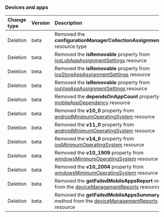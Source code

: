 ### Devices and apps

| **Change type** | **Version** | **Description** |
|:---|:---|:---|
|Deletion|beta|Removed the **configurationManagerCollectionAssignmentTarget** resource type|
|Deletion|beta|Removed the **isRemovable** property from [iosLobAppAssignmentSettings](https://docs.microsoft.com/en-us/graph/api/resources/intune-iosLobAppAssignmentSettings?view=graph-rest-beta) resource|
|Deletion|beta|Removed the **isRemovable** property from [iosStoreAppAssignmentSettings](https://docs.microsoft.com/en-us/graph/api/resources/intune-iosStoreAppAssignmentSettings?view=graph-rest-beta) resource|
|Deletion|beta|Removed the **isRemovable** property from [iosVppAppAssignmentSettings](https://docs.microsoft.com/en-us/graph/api/resources/intune-iosVppAppAssignmentSettings?view=graph-rest-beta) resource|
|Deletion|beta|Removed the **dependsOnAppCount** property from [mobileAppDependency](https://docs.microsoft.com/en-us/graph/api/resources/intune-mobileAppDependency?view=graph-rest-beta) resource|
|Deletion|beta|Removed the **v10_0** property from [androidMinimumOperatingSystem](https://docs.microsoft.com/en-us/graph/api/resources/intune-androidMinimumOperatingSystem?view=graph-rest-beta) resource|
|Deletion|beta|Removed the **v11_0** property from [androidMinimumOperatingSystem](https://docs.microsoft.com/en-us/graph/api/resources/intune-androidMinimumOperatingSystem?view=graph-rest-beta) resource|
|Deletion|beta|Removed the **v14_0** property from [iosMinimumOperatingSystem](https://docs.microsoft.com/en-us/graph/api/resources/intune-iosMinimumOperatingSystem?view=graph-rest-beta) resource|
|Deletion|beta|Removed the **v10_1909** property from [windowsMinimumOperatingSystem](https://docs.microsoft.com/en-us/graph/api/resources/intune-windowsMinimumOperatingSystem?view=graph-rest-beta) resource|
|Deletion|beta|Removed the **v10_2004** property from [windowsMinimumOperatingSystem](https://docs.microsoft.com/en-us/graph/api/resources/intune-windowsMinimumOperatingSystem?view=graph-rest-beta) resource|
|Deletion|beta|Removed the **getFailedMobileAppsReport** method from the [deviceManagementReports](https://docs.microsoft.com/en-us/graph/api/resources/intune-deviceManagementReports?view=graph-rest-beta) resource|
|Deletion|beta|Removed the **getFailedMobileAppsSummaryReport** method from the [deviceManagementReports](https://docs.microsoft.com/en-us/graph/api/resources/intune-deviceManagementReports?view=graph-rest-beta) resource|
